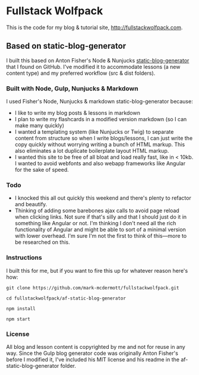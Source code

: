 # Fullstack Wolfpack

This is the code for my blog & tutorial site, http://fullstackwolfpack.com.

## Based on static-blog-generator

I built this based on Anton Fisher's Node & Nunjucks <a href="https://github.com/antonfisher/static-blog-generator">static-blog-generator</a> that I found on GitHub. I've modified it to accommodate lessons (a new content type) and my preferred workflow (src & dist folders).

### Built with Node, Gulp, Nunjucks & Markdown

I used Fisher's Node, Nunjucks & markdown static-blog-generator because:
- I like to write my blog posts & lessons in markdown
- I plan to write my flashcards in a modified version markdown (so I can make many quickly)
- I wanted a templating system (like Nunjucks or Twig) to separate content from structure so when I write blogs/lessons, I can just write the copy quickly without worrying writing a bunch of HTML markup.  This also eliminates a lot duplicate boilerplate layout HTML markup.
- I wanted this site to be free of all bloat and load really fast, like in < 10kb. I wanted to avoid webfonts and also webapp frameworks like Angular for the sake of speed.

### Todo

- I knocked this all out quickly this weekend and there's plenty to refactor and beautify.
- Thinking of adding some barebones ajax calls to avoid page reload when clicking links.  Not sure if that's silly and that I should just do it in something like Angular or not.  I'm thinking I don't need all the rich functionality of Angular and might be able to sort of a minimal version with lower overhead. I'm sure I'm not the first to think of this&mdash;more to be researched on this.

### Instructions

I built this for me, but if you want to fire this up for whatever reason here's how:

`git clone https://github.com/mark-mcdermott/fullstackwolfpack.git`

`cd fullstackwolfpack/af-static-blog-generator`

`npm install`

`npm start`

### License

All blog and lesson content is copyrighted by me and not for reuse in any way.  Since the Gulp blog generator code was originally Anton Fisher's before I modified it, I've included his MIT license and his readme in the af-static-blog-generator folder.
